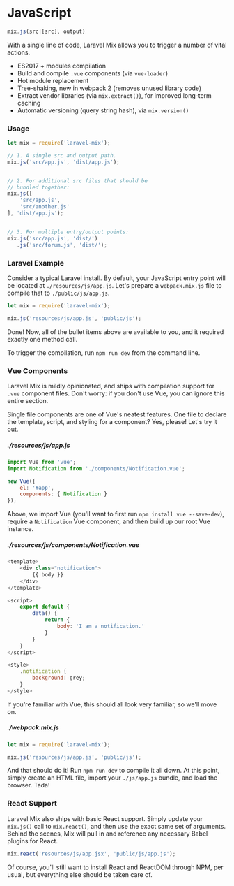 # JavaScript

```js
mix.js(src|[src], output)
```

With a single line of code, Laravel Mix allows you to trigger a number of vital actions.

* ES2017 + modules compilation
* Build and compile `.vue` components \(via `vue-loader`\)
* Hot module replacement
* Tree-shaking, new in webpack 2 \(removes unused library code\)
* Extract vendor libraries \(via `mix.extract()`\), for improved long-term caching
* Automatic versioning \(query string hash\), via `mix.version()`


### Usage

```js
let mix = require('laravel-mix');

// 1. A single src and output path.
mix.js('src/app.js', 'dist/app.js');


// 2. For additional src files that should be
// bundled together:
mix.js([
    'src/app.js',
    'src/another.js'
], 'dist/app.js');


// 3. For multiple entry/output points:
mix.js('src/app.js', 'dist/')
   .js('src/forum.js', 'dist/');
```


### Laravel Example

Consider a typical Laravel install. By default, your JavaScript entry point will be located at `./resources/js/app.js`. Let's prepare a `webpack.mix.js` file to compile that to `./public/js/app.js`.

```js
let mix = require('laravel-mix');

mix.js('resources/js/app.js', 'public/js');
```

Done! Now, all of the bullet items above are available to you, and it required exactly one method call.

To trigger the compilation, run `npm run dev` from the command line.

### Vue Components

Laravel Mix is mildly opinionated, and ships with compilation support for `.vue` component files. Don't worry: if you don't use Vue, you can ignore this entire section.

Single file components are one of Vue's neatest features. One file to declare the template, script, and styling for a component? Yes, please! Let's try it out.

##### ./resources/js/app.js

```js
import Vue from 'vue';
import Notification from './components/Notification.vue';

new Vue({
    el: '#app',
    components: { Notification }
});
```

Above, we import Vue \(you'll want to first run `npm install vue --save-dev`\), require a `Notification` Vue component, and then build up our root Vue instance.

#####  ./resources/js/components/Notification.vue

```js
<template>
    <div class="notification">
        {{ body }}
    </div>
</template>

<script>
    export default {
        data() {
            return {
                body: 'I am a notification.'
            }
        }
    }
</script>

<style>
    .notification {
        background: grey;
    }
</style>
```

If you're familiar with Vue, this should all look very familiar, so we'll move on.

##### ./webpack.mix.js

```js
let mix = require('laravel-mix');

mix.js('resources/js/app.js', 'public/js');
```

And that should do it! Run `npm run dev` to compile it all down. At this point, simply create an HTML file, import your `./js/app.js` bundle, and load the browser. Tada!

### React Support

Laravel Mix also ships with basic React support. Simply update your `mix.js()` call to `mix.react()`, and then use the exact same set of arguments. Behind the scenes, Mix will pull in and reference any necessary Babel plugins for React.

```js
mix.react('resources/js/app.jsx', 'public/js/app.js');
```

Of course, you'll still want to install React and ReactDOM through NPM, per usual, but everything else should be taken care of.
